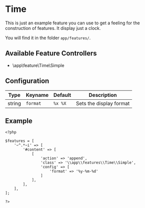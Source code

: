 Time
=====

This is just an example feature you can use to get a feeling for the construction of features.
It display just a clock.

You will find it in the folder `app/features/`.


Available Feature Controllers
------------------------------

* \app\feature\Time\Simple

Configuration
-------------

Type   | Keyname                | Default    | Description                                                              
-----  | ---------              | ---------  | ------------                                                             
string | `format`     | `%x %X`     | Sets the display format


Example
--------

~~~{.php}
<?php

$features = [
	'~^.*~i' => [
		'#content' => [
			[
				'action' => 'append',
				'class' => '\\app\\features\\Time\\Simple',
				'config' => [
					'format' => '%y-%m-%d'
				]
			],
		],
	],
];

?>
~~~